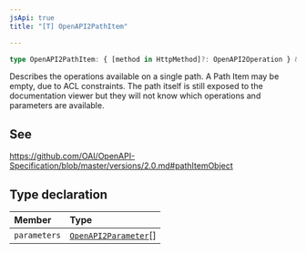 ```yaml
---
jsApi: true
title: "[T] OpenAPI2PathItem"

---
```

```ts
type OpenAPI2PathItem: { [method in HttpMethod]?: OpenAPI2Operation } & object & Extensions;
```

Describes the operations available on a single path. A Path Item may be empty, due to ACL constraints. The path itself is still exposed to the documentation viewer but they will not know which operations and parameters are available.

## See

https://github.com/OAI/OpenAPI-Specification/blob/master/versions/2.0.md#pathItemObject

## Type declaration

| Member | Type |
| :------ | :------ |
| `parameters` | [`OpenAPI2Parameter`](OpenAPI2Parameter.md)[] |
